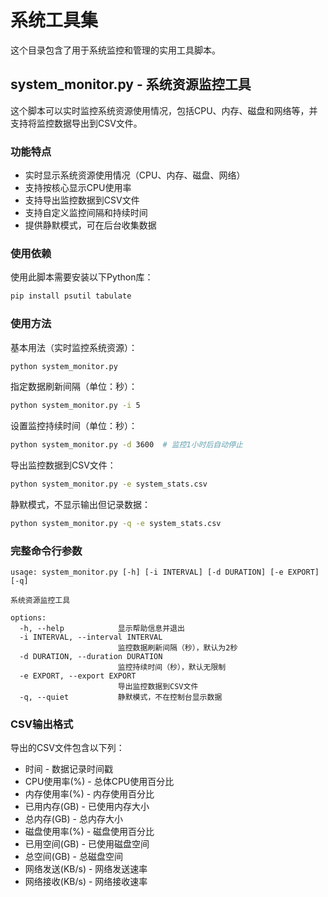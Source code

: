 # 系统工具集

这个目录包含了用于系统监控和管理的实用工具脚本。

## system_monitor.py - 系统资源监控工具

这个脚本可以实时监控系统资源使用情况，包括CPU、内存、磁盘和网络等，并支持将监控数据导出到CSV文件。

### 功能特点

- 实时显示系统资源使用情况（CPU、内存、磁盘、网络）
- 支持按核心显示CPU使用率
- 支持导出监控数据到CSV文件
- 支持自定义监控间隔和持续时间
- 提供静默模式，可在后台收集数据

### 使用依赖

使用此脚本需要安装以下Python库：

```bash
pip install psutil tabulate
```

### 使用方法

基本用法（实时监控系统资源）：
```bash
python system_monitor.py
```

指定数据刷新间隔（单位：秒）：
```bash
python system_monitor.py -i 5
```

设置监控持续时间（单位：秒）：
```bash
python system_monitor.py -d 3600  # 监控1小时后自动停止
```

导出监控数据到CSV文件：
```bash
python system_monitor.py -e system_stats.csv
```

静默模式，不显示输出但记录数据：
```bash
python system_monitor.py -q -e system_stats.csv
```

### 完整命令行参数

```
usage: system_monitor.py [-h] [-i INTERVAL] [-d DURATION] [-e EXPORT] [-q]

系统资源监控工具

options:
  -h, --help            显示帮助信息并退出
  -i INTERVAL, --interval INTERVAL
                        监控数据刷新间隔（秒），默认为2秒
  -d DURATION, --duration DURATION
                        监控持续时间（秒），默认无限制
  -e EXPORT, --export EXPORT
                        导出监控数据到CSV文件
  -q, --quiet           静默模式，不在控制台显示数据
```

### CSV输出格式

导出的CSV文件包含以下列：
- 时间 - 数据记录时间戳
- CPU使用率(%) - 总体CPU使用百分比
- 内存使用率(%) - 内存使用百分比
- 已用内存(GB) - 已使用内存大小
- 总内存(GB) - 总内存大小
- 磁盘使用率(%) - 磁盘使用百分比
- 已用空间(GB) - 已使用磁盘空间
- 总空间(GB) - 总磁盘空间
- 网络发送(KB/s) - 网络发送速率
- 网络接收(KB/s) - 网络接收速率 